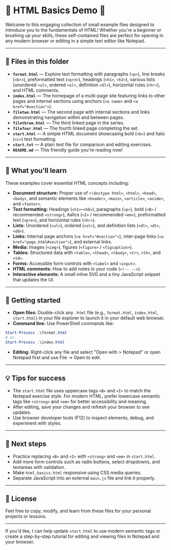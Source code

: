 # 🌟 HTML Basics Demo 🌟

Welcome to this engaging collection of small example files designed to introduce you to the fundamentals of HTML! Whether you're a beginner or brushing up your skills, these self-contained files are perfect for opening in any modern browser or editing in a simple text editor like Notepad.

---

## 📁 Files in this folder

- **`format.html`** — Explore text formatting with paragraphs (`<p>`), line breaks (`<br>`), preformatted text (`<pre>`), headings (`<h1>`, `<h2>`), various lists (unordered `<ul>`, ordered `<ol>`, definition `<dl>`), horizontal rules (`<hr>`), and HTML comments.
- **`index.html`** — The homepage of a multi-page site featuring links to other pages and internal sections using anchors (`<a name>` and `<a href="#section">`).
- **`filetwo.html`** — The second page with internal sections and links demonstrating navigation within and between pages.
- **`filethree.html`** — The third linked page in the series.
- **`filefour.html`** — The fourth linked page completing the set.
- **`start.html`** — A simple HTML document showcasing bold (`<b>`) and italic (`<i>`) text formatting.
- **`start.txt`** — A plain text file for comparison and editing exercises.
- **`README.md`** — This friendly guide you're reading now!

---

## 🎯 What you'll learn

These examples cover essential HTML concepts including:

- **Document structure:** Proper use of `<!doctype html>`, `<html>`, `<head>`, `<body>`, and semantic elements like `<header>`, `<main>`, `<article>`, `<aside>`, and `<footer>`.
- **Text formatting:** Headings (`<h1>`–`<h6>`), paragraphs (`<p>`), bold (`<B>` / recommended `<strong>`), italics (`<I>` / recommended `<em>`), preformatted text (`<pre>`), and horizontal rules (`<hr>`).
- **Lists:** Unordered (`<ul>`), ordered (`<ol>`), and definition lists (`<dl>`, `<dt>`, `<dd>`).
- **Links:** Internal page anchors (`<a href="#section">`), inter-page links (`<a href="page.html#section">`), and external links.
- **Media:** Images (`<img>`), figures (`<figure>` / `<figcaption>`).
- **Tables:** Structured data with `<table>`, `<thead>`, `<tbody>`, `<tr>`, `<th>`, and `<td>`.
- **Forms:** Accessible form controls with `<label>` and `<input>`.
- **HTML comments:** How to add notes in your code (`<!-- -->`).
- **Interactive elements:** A small inline SVG and a tiny JavaScript snippet that updates the UI.

---

## 🚀 Getting started

- **Open files:** Double-click any `.html` file (e.g., `format.html`, `index.html`, `start.html`) in your file explorer to launch it in your default web browser.
- **Command line:** Use PowerShell commands like:

```powershell
Start-Process .\format.html
# or
Start-Process .\index.html
```

- **Editing:** Right-click any file and select "Open with > Notepad" or open Notepad first and use File → Open to edit.

---

## 💡 Tips for success

- The `start.html` file uses uppercase tags `<B>` and `<I>` to match the Notepad exercise style. For modern HTML, prefer lowercase semantic tags like `<strong>` and `<em>` for better accessibility and meaning.
- After editing, save your changes and refresh your browser to see updates.
- Use browser developer tools (F12) to inspect elements, debug, and experiment with styles.

---

## 🌱 Next steps

- Practice replacing `<B>` and `<I>` with `<strong>` and `<em>` in `start.html`.
- Add more form controls such as radio buttons, select dropdowns, and textareas with validation.
- Make `html_basics.html` responsive using CSS media queries.
- Separate JavaScript into an external `main.js` file and link it properly.

---

## 📜 License

Feel free to copy, modify, and learn from these files for your personal projects or lessons.

---

If you'd like, I can help update `start.html` to use modern semantic tags or create a step-by-step tutorial for editing and viewing files in Notepad and your browser.

